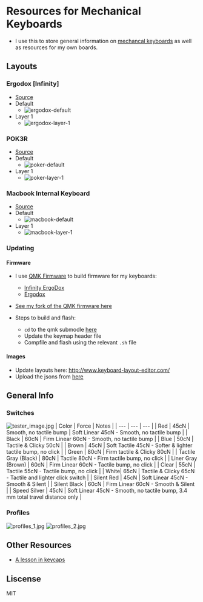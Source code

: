 # Resources for Mechanical Keyboards
  - I use this to store general information on [mechancal keyboards](https://en.wikipedia.org/wiki/Keyboard_technology#Mechanical-switch_keyboard) as well as resources for my own boards.

## Layouts
### Ergodox [Infinity]
- [Source](layout_jsons/ergodox)
- Default 
  - ![ergodox-default](layout_pngs/ergodox-default.png)
- Layer 1 
  - ![ergodox-layer-1](layout_pngs/ergodox-layer-1.png)

### POK3R
- [Source](layout_jsons/poker)
- Default 
  - ![poker-default](layout_pngs/poker-default.png)
- Layer 1 
  - ![poker-layer-1](layout_pngs/poker-layer-1.png)

### Macbook Internal Keyboard
- [Source](layout_jsons/macbook)
- Default 
  - ![macbook-default](layout_pngs/macbook-default.png)
- Layer 1 
  - ![macbook-layer-1](layout_pngs/macbook-layer-1.png)


### Updating
#### Firmware
- I use [QMK Firmware](https://docs.qmk.fm/#/) to build firmware for my keyboards:
  - [Infinity ErgoDox](https://input.club/devices/infinity-ergodox/)
  - [Ergodox](https://www.ergodox.io/)
- [See my fork of the QMK firmware here](https://github.com/thetomcraig/qmk_firmware)

- Steps to build and flash:
  - `cd` to the qmk submodle [here](qmk_firmware)
  - Update the keymap header file
  - Compfile and flash using the relevant `.sh` file

#### Images
- Update layouts here: http://www.keyboard-layout-editor.com/
- Upload the jsons from [here](layout_jsons)

## General Info
### Switches
![tester_image.jpg](misc_images/tester_image.jpg)
| Color | Force | Notes |
| --- | --- | --- |
| Red | 45cN | Smooth, no tactile bump | Soft Linear 45cN - Smooth, no tactile bump |
| Black | 60cN | Firm Linear 60cN - Smooth, no tactile bump |
| Blue | 50cN | Tactile & Clicky 50cN |
| Brown | 45cN | Soft Tactile 45cN - Softer & lighter tactile bump, no click |
| Green | 80cN | Firm tactile & Clicky 80cN |
| Tactile Gray (Black) | 80cN | Tactile 80cN - Firm tactile bump, no click |
| Liner Gray (Brown) | 60cN | Firm Linear 60cN - Tactile bump, no click |
| Clear | 55cN | Tactile 55cN - Tactile bump, no click |
| White| 65cN | Tactile & Clicky 65cN - Tactile and lighter click switch |
| Silent Red | 45cN | Soft Linear 45cN - Smooth & Silent |
| Silent Black | 60cN | Firm Linear 60cN - Smooth & Silent |
| Speed Silver | 45cN | Soft Linear 45cN - Smooth, no tactile bump, 3.4 mm total travel distance only |

### Profiles
![profiles_1.jpg](misc_images/profiles_1.jpg)
![profiles_2.jpg](misc_images/profiles_2.jpg)


## Other Resources
- [A lesson in keycaps](https://www.originativeco.com/pages/a-lesson-in-keycaps)

## Liscense
MIT
